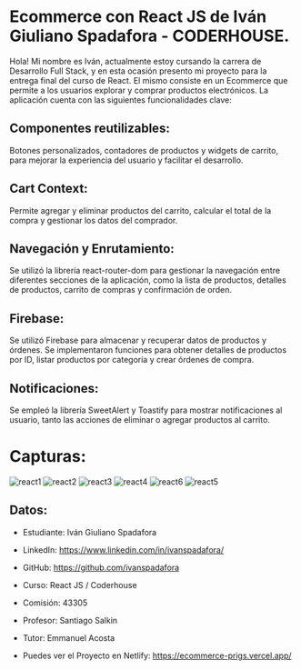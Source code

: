 # Ecommerce con React JS de Iván Giuliano Spadafora - CODERHOUSE.

Hola! Mi nombre es Iván, actualmente estoy cursando la carrera de Desarrollo Full Stack, y en esta ocasión presento mi proyecto para la entrega final del curso de React. El mismo consiste en un Ecommerce que permite a los usuarios explorar y comprar productos electrónicos. La aplicación cuenta con las siguientes funcionalidades clave:

## Componentes reutilizables:

Botones personalizados, contadores de productos y widgets de carrito, para mejorar la experiencia del usuario y facilitar el desarrollo.

## Cart Context:

Permite agregar y eliminar productos del carrito, calcular el total de la compra y gestionar los datos del comprador.

## Navegación y Enrutamiento:

Se utilizó la librería react-router-dom para gestionar la navegación entre diferentes secciones de la aplicación, como la lista de productos, detalles de productos, carrito de compras y confirmación de orden.

## Firebase:

Se utilizó Firebase para almacenar y recuperar datos de productos y órdenes. Se implementaron funciones para obtener detalles de productos por ID, listar productos por categoría y crear órdenes de compra.

## Notificaciones:

Se empleó la librería SweetAlert y Toastify para mostrar notificaciones al usuario, tanto las acciones de eliminar o agregar productos al carrito.

# Capturas:

![react1](https://github.com/ivanspadafora/proyectofinalreactjs_spadafora/assets/125631302/e6a45d30-9f2a-4db3-bbdd-b37fb26ee571)
![react2](https://github.com/ivanspadafora/proyectofinalreactjs_spadafora/assets/125631302/ab7d35e5-b412-4336-85ca-ec4519c65c0b)
![react3](https://github.com/ivanspadafora/proyectofinalreactjs_spadafora/assets/125631302/fca0b82e-8d06-4a29-9ccf-a586dc06203c)
![react4](https://github.com/ivanspadafora/proyectofinalreactjs_spadafora/assets/125631302/37045ab5-8a0d-404a-9af5-3296806af842)
![react6](https://github.com/ivanspadafora/proyectofinalreactjs_spadafora/assets/125631302/918227e2-4e68-45be-a7da-5ddd72fb742f)
![react5](https://github.com/ivanspadafora/proyectofinalreactjs_spadafora/assets/125631302/e438d0fc-9e1b-40cf-aa22-e89e1d354765)

## Datos:

- Estudiante: Iván Giuliano Spadafora

- LinkedIn: https://www.linkedin.com/in/ivanspadafora/

- GitHub: https://github.com/ivanspadafora

- Curso: React JS / Coderhouse

- Comisión: 43305

- Profesor: Santiago Salkin

- Tutor: Emmanuel Acosta

- Puedes ver el Proyecto en Netlify: https://ecommerce-prigs.vercel.app/
